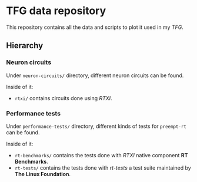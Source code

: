 # TFG data repository

This repository contains all the data and scripts to plot it used in my *TFG*.

## Hierarchy 

### Neuron circuits

Under `neuron-circuits/` directory, different neuron circuits can be found.

Inside of it:
- `rtxi/` contains circuits done using *RTXI*.


### Performance tests

Under `performance-tests/` directory, different kinds of tests for `preempt-rt` can be found.

Inside of it:
- `rt-benchmarks/` contains the tests done with *RTXI* native component **RT Benchmarks**.
- `rt-tests/` contains the tests done with *rt-tests* a test suite maintained by **The Linux Foundation**.


